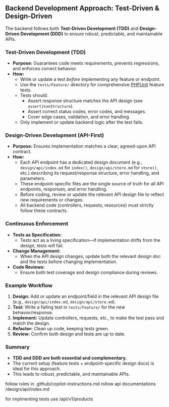 ## Backend Development Approach: Test-Driven & Design-Driven

The backend follows both **Test-Driven Development (TDD)** and **Design-Driven Development (DDD)** to ensure robust, predictable, and maintainable APIs.

### Test-Driven Development (TDD)

- **Purpose:** Guarantees code meets requirements, prevents regressions, and enforces correct behavior.
- **How:**
  - Write or update a test _before_ implementing any feature or endpoint.
  - Use the `tests/Feature/` directory for comprehensive [PHPUnit](https://laravel.com/docs/12.x/testing) feature tests.
  - Tests should:
    - Assert response structure matches the API design (see `assertJsonStructure`).
    - Assert correct status codes, error codes, and messages.
    - Cover edge cases, validation, and error handling.
  - Only implement or update backend logic after the test fails.

### Design-Driven Development (API-First)

- **Purpose:** Ensures implementation matches a clear, agreed-upon API contract.
- **How:**
  - Each API endpoint has a dedicated design document (e.g., `design/api/index.md` for `index()`, `design/api/store.md` for `store()`, etc.) describing its request/response structure, error handling, and parameters.
  - These endpoint-specific files are the single source of truth for all API endpoints, responses, and error handling.
  - Before coding, review or update the relevant API design file to reflect new requirements or changes.
  - All backend code (controllers, requests, resources) must strictly follow these contracts.

### Continuous Enforcement

- **Tests as Specification:**
  - Tests act as a living specification—if implementation drifts from the design, tests will fail.
- **Change Management:**
  - When the API design changes, update both the relevant design doc and the tests before changing implementation.
- **Code Reviews:**
  - Ensure both test coverage and design compliance during reviews.

### Example Workflow

1. **Design:** Add or update an endpoint/field in the relevant API design file (e.g., `design/api/index.md`, `design/api/store.md`).
2. **Test:** Write a failing test in `tests/Feature/` for the new behavior/response.
3. **Implement:** Update controllers, requests, etc., to make the test pass and match the design.
4. **Refactor:** Clean up code, keeping tests green.
5. **Review:** Confirm both design and tests are up to date.

### Summary

- **TDD and DDD are both essential and complementary.**
- The current setup (feature tests + endpoint-specific design docs) is ideal for this approach.
- This leads to robust, predictable, and maintainable APIs.

follow rules in .github/copilot-instructions.md
rollow api documentations /design/api/index.md

for implmenting tests use /api/v1/products

